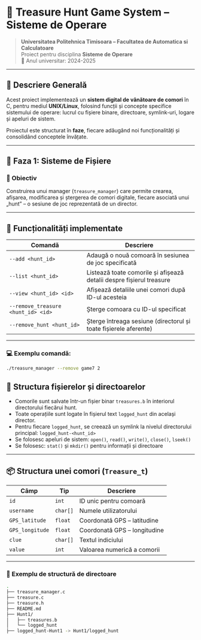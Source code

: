 # 💎 Treasure Hunt Game System – Sisteme de Operare

> **Universitatea Politehnica Timisoara  – Facultatea de Automatica si Calculatoare**  
> Proiect pentru disciplina **Sisteme de Operare**  
> 📅 Anul universitar: 2024-2025

---

## 🧠 Descriere Generală

Acest proiect implementează un **sistem digital de vânătoare de comori** în C, pentru mediul **UNIX/Linux**, folosind funcții și concepte specifice sistemului de operare: lucrul cu fișiere binare, directoare, symlink-uri, logare și apeluri de sistem.

Proiectul este structurat în **faze**, fiecare adăugând noi funcționalități și consolidând conceptele învățate.

---

## 🚀 Faza 1: Sisteme de Fișiere

### 🎯 Obiectiv
Construirea unui manager (`treasure_manager`) care permite crearea, afișarea, modificarea și ștergerea de comori digitale, fiecare asociată unui „hunt” – o sesiune de joc reprezentată de un director.

---

## 🧰 Funcționalități implementate

| Comandă                                   | Descriere                                                                 |
|------------------------------------------|--------------------------------------------------------------------------|
| `--add <hunt_id>`                        | Adaugă o nouă comoară în sesiunea de joc specificată                     |
| `--list <hunt_id>`                       | Listează toate comorile și afișează detalii despre fișierul treasure     |
| `--view <hunt_id> <id>`                  | Afișează detaliile unei comori după ID-ul acesteia                       |
| `--remove_treasure <hunt_id> <id>`       | Șterge comoara cu ID-ul specificat                                       |
| `--remove_hunt <hunt_id>`                | Șterge întreaga sesiune (directorul și toate fișierele aferente)         |

---

### 💻 Exemplu comandă:

```bash
./treasure_manager --remove game7 2
```

## 🧱 Structura fișierelor și directoarelor

- Comorile sunt salvate într-un fișier binar `treasures.b` în interiorul directorului fiecărui hunt.
- Toate operațiile sunt logate în fișierul text `logged_hunt` din același director.
- Pentru fiecare `logged_hunt`, se creează un symlink la nivelul directorului principal: `logged_hunt-<hunt_id>`
- Se folosesc apeluri de sistem: `open()`, `read()`, `write()`, `close()`, `lseek()`
- Se folosesc: `stat()` și `mkdir()` pentru informații și directoare

---

## 📦 Structura unei comori (`Treasure_t`)

| Câmp             | Tip         | Descriere                           |
|------------------|-------------|-------------------------------------|
| `id`             | `int`       | ID unic pentru comoară              |
| `username`       | `char[]`    | Numele utilizatorului               |
| `GPS_latitude`   | `float`     | Coordonată GPS – latitudine         |
| `GPS_longitude`  | `float`     | Coordonată GPS – longitudine        |
| `clue`           | `char[]`    | Textul indiciului                   |
| `value`          | `int`       | Valoarea numerică a comorii         |

---

### 📁 Exemplu de structură de directoare

```bash
.
├── treasure_manager.c
├── treasure.c
├── treasure.h
├── README.md
├── Hunt1/
│   ├── treasures.b
│   └── logged_hunt
├── logged_hunt-Hunt1 -> Hunt1/logged_hunt

